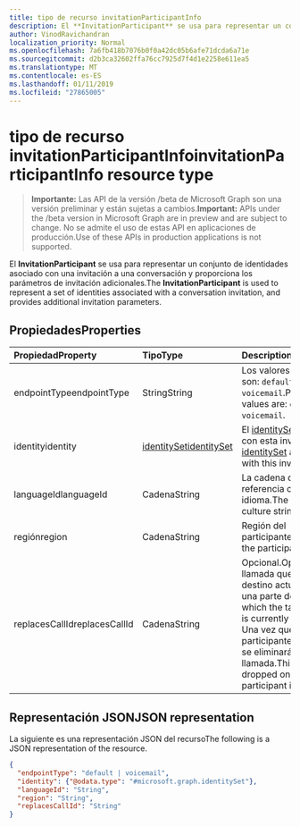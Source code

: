 ```yaml
---
title: tipo de recurso invitationParticipantInfo
description: El **InvitationParticipant** se usa para representar un conjunto de identidades asociado con una invitación a una conversación y proporciona los parámetros de invitación adicionales.
author: VinodRavichandran
localization_priority: Normal
ms.openlocfilehash: 7a6fb418b7076b0f0a42dc05b6afe71dcda6a71e
ms.sourcegitcommit: d2b3ca32602ffa76cc7925d7f4d1e2258e611ea5
ms.translationtype: MT
ms.contentlocale: es-ES
ms.lasthandoff: 01/11/2019
ms.locfileid: "27865005"
---
```

# <a name="invitationparticipantinfo-resource-type"></a><span data-ttu-id="094d4-103">tipo de recurso invitationParticipantInfo</span><span class="sxs-lookup"><span data-stu-id="094d4-103">invitationParticipantInfo resource type</span></span>

> <span data-ttu-id="094d4-104">**Importante:** Las API de la versión /beta de Microsoft Graph son una versión preliminar y están sujetas a cambios.</span><span class="sxs-lookup"><span data-stu-id="094d4-104">**Important:** APIs under the /beta version in Microsoft Graph are in preview and are subject to change.</span></span> <span data-ttu-id="094d4-105">No se admite el uso de estas API en aplicaciones de producción.</span><span class="sxs-lookup"><span data-stu-id="094d4-105">Use of these APIs in production applications is not supported.</span></span>

<span data-ttu-id="094d4-106">El **InvitationParticipant** se usa para representar un conjunto de identidades asociado con una invitación a una conversación y proporciona los parámetros de invitación adicionales.</span><span class="sxs-lookup"><span data-stu-id="094d4-106">The **InvitationParticipant** is used to represent a set of identities associated with a conversation invitation, and provides additional invitation parameters.</span></span>

## <a name="properties"></a><span data-ttu-id="094d4-107">Propiedades</span><span class="sxs-lookup"><span data-stu-id="094d4-107">Properties</span></span>

| <span data-ttu-id="094d4-108">Propiedad</span><span class="sxs-lookup"><span data-stu-id="094d4-108">Property</span></span>                           | <span data-ttu-id="094d4-109">Tipo</span><span class="sxs-lookup"><span data-stu-id="094d4-109">Type</span></span>                          | <span data-ttu-id="094d4-110">Description</span><span class="sxs-lookup"><span data-stu-id="094d4-110">Description</span></span>                                                                          |
| :--------------------------------- | :---------------------------- | :----------------------------------------------------------------------------------- |
| <span data-ttu-id="094d4-111">endpointType</span><span class="sxs-lookup"><span data-stu-id="094d4-111">endpointType</span></span>                       | <span data-ttu-id="094d4-112">String</span><span class="sxs-lookup"><span data-stu-id="094d4-112">String</span></span>                        | <span data-ttu-id="094d4-113">Los valores posibles son: `default` y `voicemail`.</span><span class="sxs-lookup"><span data-stu-id="094d4-113">Possible values are: `default`, `voicemail`.</span></span> |
| <span data-ttu-id="094d4-114">identity</span><span class="sxs-lookup"><span data-stu-id="094d4-114">identity</span></span>                           | [<span data-ttu-id="094d4-115">identitySet</span><span class="sxs-lookup"><span data-stu-id="094d4-115">identitySet</span></span>](identityset.md) | <span data-ttu-id="094d4-116">El [identitySet](identityset.md) asociado con esta invitación.</span><span class="sxs-lookup"><span data-stu-id="094d4-116">The [identitySet](identityset.md) associated with this invitation.</span></span>                   |
| <span data-ttu-id="094d4-117">languageId</span><span class="sxs-lookup"><span data-stu-id="094d4-117">languageId</span></span>                         | <span data-ttu-id="094d4-118">Cadena</span><span class="sxs-lookup"><span data-stu-id="094d4-118">String</span></span>                        | <span data-ttu-id="094d4-119">La cadena de referencia cultural del idioma.</span><span class="sxs-lookup"><span data-stu-id="094d4-119">The language culture string.</span></span>                                                                                     |
| <span data-ttu-id="094d4-120">región</span><span class="sxs-lookup"><span data-stu-id="094d4-120">region</span></span>                             | <span data-ttu-id="094d4-121">Cadena</span><span class="sxs-lookup"><span data-stu-id="094d4-121">String</span></span>                        | <span data-ttu-id="094d4-122">Región del participante.</span><span class="sxs-lookup"><span data-stu-id="094d4-122">Region of the participant.</span></span>                                                           |
| <span data-ttu-id="094d4-123">replacesCallId</span><span class="sxs-lookup"><span data-stu-id="094d4-123">replacesCallId</span></span>                     | <span data-ttu-id="094d4-124">Cadena</span><span class="sxs-lookup"><span data-stu-id="094d4-124">String</span></span>                        | <span data-ttu-id="094d4-125">Opcional.</span><span class="sxs-lookup"><span data-stu-id="094d4-125">Optional.</span></span> <span data-ttu-id="094d4-126">La llamada que la idenity destino actualmente es una parte de.</span><span class="sxs-lookup"><span data-stu-id="094d4-126">The call which the target idenity is currently a part of.</span></span> <span data-ttu-id="094d4-127">Una vez que el participante se agrega, se eliminará esta llamada.</span><span class="sxs-lookup"><span data-stu-id="094d4-127">This call will be dropped once the participant is added.</span></span> |

## <a name="json-representation"></a><span data-ttu-id="094d4-128">Representación JSON</span><span class="sxs-lookup"><span data-stu-id="094d4-128">JSON representation</span></span>

<span data-ttu-id="094d4-129">La siguiente es una representación JSON del recurso</span><span class="sxs-lookup"><span data-stu-id="094d4-129">The following is a JSON representation of the resource.</span></span>

<!-- {
  "blockType": "resource",
  "optionalProperties": [

  ],
  "@odata.type": "microsoft.graph.invitationParticipantInfo"
}-->
```json
{
  "endpointType": "default | voicemail",
  "identity": {"@odata.type": "#microsoft.graph.identitySet"},
  "languageId": "String",
  "region": "String",
  "replacesCallId": "String"
}
```

<!-- uuid: 8fcb5dbc-d5aa-4681-8e31-b001d5168d79
2015-10-25 14:57:30 UTC -->
<!-- {
  "type": "#page.annotation",
  "description": "invitationParticipantInfo resource",
  "keywords": "",
  "section": "documentation",
  "tocPath": ""
}-->
